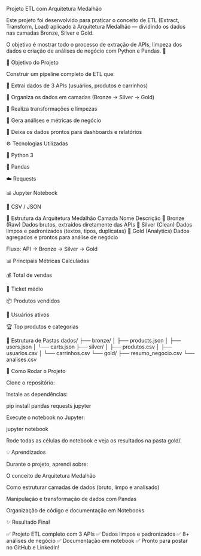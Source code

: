 Projeto ETL com Arquitetura Medalhão

Este projeto foi desenvolvido para praticar o conceito de ETL (Extract, Transform, Load) aplicado à Arquitetura Medalhão — dividindo os dados nas camadas Bronze, Silver e Gold.

O objetivo é mostrar todo o processo de extração de APIs, limpeza dos dados e criação de análises de negócio com Python e Pandas. 🚀

🎯 Objetivo do Projeto

Construir um pipeline completo de ETL que:

🔹 Extrai dados de 3 APIs (usuários, produtos e carrinhos)

🔹 Organiza os dados em camadas (Bronze → Silver → Gold)

🔹 Realiza transformações e limpezas

🔹 Gera análises e métricas de negócio

🔹 Deixa os dados prontos para dashboards e relatórios

⚙️ Tecnologias Utilizadas

🐍 Python 3

🧮 Pandas

☁️ Requests

📊 Jupyter Notebook

💾 CSV / JSON

🧱 Estrutura da Arquitetura Medalhão
Camada	Nome	Descrição
🥉	Bronze (Raw)	Dados brutos, extraídos diretamente das APIs
🥈	Silver (Clean)	Dados limpos e padronizados (textos, tipos, duplicatas)
🥇	Gold (Analytics)	Dados agregados e prontos para análise de negócio

Fluxo: API → Bronze → Silver → Gold

📊 Principais Métricas Calculadas

💰 Total de vendas

🧾 Ticket médio

📦 Produtos vendidos

👥 Usuários ativos

🏆 Top produtos e categorias

📁 Estrutura de Pastas
dados/
├── bronze/
│   ├── products.json
│   ├── users.json
│   └── carts.json
├── silver/
│   ├── produtos.csv
│   ├── usuarios.csv
│   └── carrinhos.csv
└── gold/
    ├── resumo_negocio.csv
    └── analises.csv

🚀 Como Rodar o Projeto

Clone o repositório:


Instale as dependências:

pip install pandas requests jupyter


Execute o notebook no Jupyter:

jupyter notebook


Rode todas as células do notebook e veja os resultados na pasta gold/.

💡 Aprendizados

Durante o projeto, aprendi sobre:

O conceito de Arquitetura Medalhão

Como estruturar camadas de dados (bruto, limpo e analisado)

Manipulação e transformação de dados com Pandas

Organização de código e documentação em Notebooks

✨ Resultado Final

✅ Projeto ETL completo com 3 APIs
✅ Dados limpos e padronizados
✅ 8+ análises de negócio
✅ Documentação em notebook
✅ Pronto para postar no GitHub e LinkedIn!